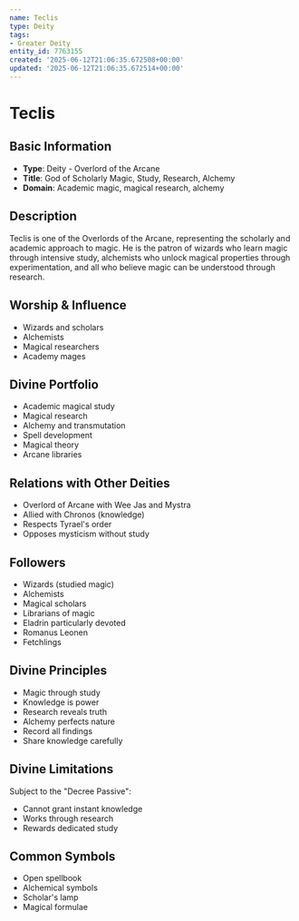 ```yaml
---
name: Teclis
type: Deity
tags:
- Greater Deity
entity_id: 7763155
created: '2025-06-12T21:06:35.672508+00:00'
updated: '2025-06-12T21:06:35.672514+00:00'
---
```


# Teclis

## Basic Information
- **Type**: Deity - Overlord of the Arcane
- **Title**: God of Scholarly Magic, Study, Research, Alchemy
- **Domain**: Academic magic, magical research, alchemy

## Description
Teclis is one of the Overlords of the Arcane, representing the scholarly and academic approach to magic. He is the patron of wizards who learn magic through intensive study, alchemists who unlock magical properties through experimentation, and all who believe magic can be understood through research.

## Worship & Influence
- Wizards and scholars
- Alchemists
- Magical researchers
- Academy mages

## Divine Portfolio
- Academic magical study
- Magical research
- Alchemy and transmutation
- Spell development
- Magical theory
- Arcane libraries

## Relations with Other Deities
- Overlord of Arcane with Wee Jas and Mystra
- Allied with Chronos (knowledge)
- Respects Tyrael's order
- Opposes mysticism without study

## Followers
- Wizards (studied magic)
- Alchemists
- Magical scholars
- Librarians of magic
- Eladrin particularly devoted
- Romanus Leonen
- Fetchlings

## Divine Principles
- Magic through study
- Knowledge is power
- Research reveals truth
- Alchemy perfects nature
- Record all findings
- Share knowledge carefully

## Divine Limitations
Subject to the "Decree Passive":
- Cannot grant instant knowledge
- Works through research
- Rewards dedicated study

## Common Symbols
- Open spellbook
- Alchemical symbols
- Scholar's lamp
- Magical formulae